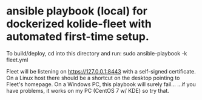 # ansible playbook (local) for dockerized kolide-fleet with automated first-time setup.

To build/deploy, cd into this directory and run: sudo ansible-playbook -k fleet.yml

Fleet will be listening on https://127.0.0.1:8443 with a self-signed certificate. On a Linux host there should be a shortcut on the desktop pointing to Fleet's homepage. On a Windows PC, this playbook will surely fail...
...if you have problems, it works on my PC (CentOS 7 w/ KDE) so try that.